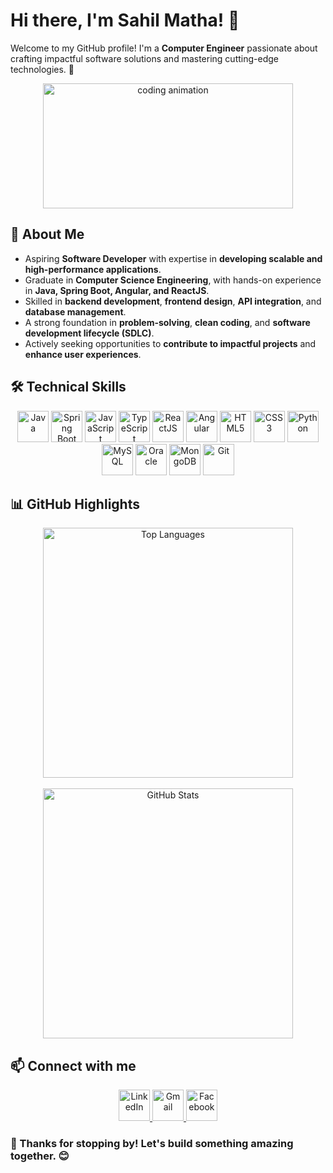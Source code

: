 # Hi there, I'm Sahil Matha! 👋

Welcome to my GitHub profile! I'm a **Computer Engineer** passionate about crafting impactful software solutions and mastering cutting-edge technologies. 🚀  

<div align="center">
  <img src="https://media.giphy.com/media/L1R1tvI9svkIWwpVYr/giphy.gif" width="400" height="200" alt="coding animation">
</div>

## 🚀 About Me
- Aspiring **Software Developer** with expertise in **developing scalable and high-performance applications**.
- Graduate in **Computer Science Engineering**, with hands-on experience in **Java, Spring Boot, Angular, and ReactJS**.
- Skilled in **backend development**, **frontend design**, **API integration**, and **database management**.
- A strong foundation in **problem-solving**, **clean coding**, and **software development lifecycle (SDLC)**.
- Actively seeking opportunities to **contribute to impactful projects** and **enhance user experiences**.

## 🛠️ Technical Skills

<div align="center">
  <img src="https://cdn.jsdelivr.net/gh/devicons/devicon/icons/java/java-original.svg" title="Java" width="50" height="50"/>
  <img src="https://cdn.jsdelivr.net/gh/devicons/devicon/icons/spring/spring-original.svg" title="Spring Boot" width="50" height="50"/>
  <img src="https://cdn.jsdelivr.net/gh/devicons/devicon/icons/javascript/javascript-original.svg" title="JavaScript" width="50" height="50"/>
  <img src="https://cdn.jsdelivr.net/gh/devicons/devicon/icons/typescript/typescript-original.svg" title="TypeScript" width="50" height="50"/>
  <img src="https://cdn.jsdelivr.net/gh/devicons/devicon/icons/react/react-original.svg" title="ReactJS" width="50" height="50"/>
  <img src="https://cdn.jsdelivr.net/gh/devicons/devicon/icons/angularjs/angularjs-original.svg" title="Angular" width="50" height="50"/>
  <img src="https://cdn.jsdelivr.net/gh/devicons/devicon/icons/html5/html5-original.svg" title="HTML5" width="50" height="50"/>
  <img src="https://cdn.jsdelivr.net/gh/devicons/devicon/icons/css3/css3-original.svg" title="CSS3" width="50" height="50"/>
  <img src="https://cdn.jsdelivr.net/gh/devicons/devicon/icons/python/python-original.svg" title="Python" width="50" height="50"/>
  <img src="https://cdn.jsdelivr.net/gh/devicons/devicon/icons/mysql/mysql-original.svg" title="MySQL" width="50" height="50"/>
  <img src="https://cdn.jsdelivr.net/gh/devicons/devicon/icons/oracle/oracle-original.svg" title="Oracle" width="50" height="50"/>
  <img src="https://cdn.jsdelivr.net/gh/devicons/devicon/icons/mongodb/mongodb-original.svg" title="MongoDB" width="50" height="50"/>
  <img src="https://cdn.jsdelivr.net/gh/devicons/devicon/icons/git/git-original.svg" title="Git" width="50" height="50"/>
</div>

## 📊 GitHub Highlights

<p align="center">
  <img src="https://github-readme-stats.vercel.app/api/top-langs?username=sahilmatha19&show_icons=true&layout=compact&theme=dracula" alt="Top Languages" width="400">
  <br><br>
  <img src="https://github-readme-stats.vercel.app/api?username=sahilmatha19&show_icons=true&theme=dracula" alt="GitHub Stats" width="400">
</p>

## 📫 Connect with me 

<div align="center">
  <a href="https://linkedin.com/in/sahilmatha" target="_blank">
    <img src="https://cdn.jsdelivr.net/gh/devicons/devicon/icons/linkedin/linkedin-original.svg" title="LinkedIn" width="50" height="50"/>
  </a> 
  <a href="mailto:sahilmatha19@gmail.com">
    <img src="https://cdn.jsdelivr.net/gh/devicons/devicon/icons/google/google-original.svg" title="Gmail" width="50" height="50"/>
  </a> 
  <a href="https://www.facebook.com/sahil.matha.3" target="_blank">
    <img src="https://cdn.jsdelivr.net/gh/devicons/devicon/icons/facebook/facebook-original.svg" title="Facebook" width="50" height="50"/>
  </a>
</div>

### 🌟 Thanks for stopping by! Let's build something amazing together. 😊
